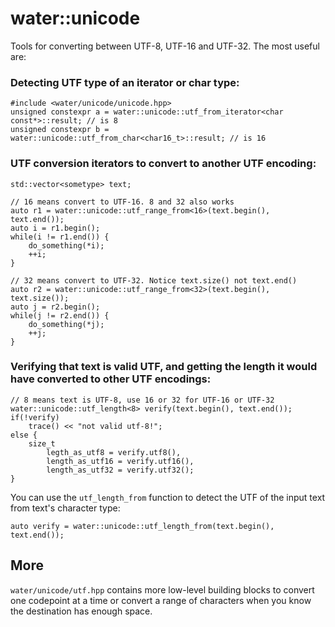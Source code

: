 # water::unicode

Tools for converting between UTF-8, UTF-16 and UTF-32. The most useful are:

### Detecting UTF type of an iterator or char type:

    #include <water/unicode/unicode.hpp>
    unsigned constexpr a = water::unicode::utf_from_iterator<char const*>::result; // is 8
    unsigned constexpr b = water::unicode::utf_from_char<char16_t>::result; // is 16


### UTF conversion iterators to convert to another UTF encoding:

    std::vector<sometype> text;

    // 16 means convert to UTF-16. 8 and 32 also works
    auto r1 = water::unicode::utf_range_from<16>(text.begin(), text.end());
    auto i = r1.begin();
    while(i != r1.end()) {
        do_something(*i);
        ++i;
    }
    
    // 32 means convert to UTF-32. Notice text.size() not text.end()
    auto r2 = water::unicode::utf_range_from<32>(text.begin(), text.size());
    auto j = r2.begin();
    while(j != r2.end()) {
        do_something(*j);
        ++j;
    }

### Verifying that text is valid UTF, and getting the length it would have converted to other UTF encodings:

    // 8 means text is UTF-8, use 16 or 32 for UTF-16 or UTF-32
    water::unicode::utf_length<8> verify(text.begin(), text.end());
    if(!verify)
        trace() << "not valid utf-8!";
    else {
        size_t
            legth_as_utf8 = verify.utf8(),
            length_as_utf16 = verify.utf16(),
            length_as_utf32 = verify.utf32();
    }

You can use the `utf_length_from` function to detect the UTF of the input text from text's character type:

    auto verify = water::unicode::utf_length_from(text.begin(), text.end());
    
## More

`water/unicode/utf.hpp` contains more low-level building blocks to convert one codepoint at a time
or convert a range of characters when you know the destination has enough space.
